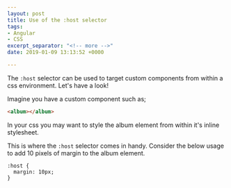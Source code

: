 ```yaml
---
layout: post
title: Use of the :host selector
tags:
- Angular
- CSS
excerpt_separator: "<!-- more -->"
date: 2019-01-09 13:13:52 +0000

---
```

The `:host` selector can be used to target custom components from within a css environment. Let's have a look!

<!-- more -->

Imagine you have a custom component such as;

```html
<album></album>
```
In your css you may want to style the album element from within it's inline stylesheet. 

This is where the `:host` selector comes in handy. Consider the below usage to add 10 pixels of margin to the album element.

```
:host {
  margin: 10px;
}
```